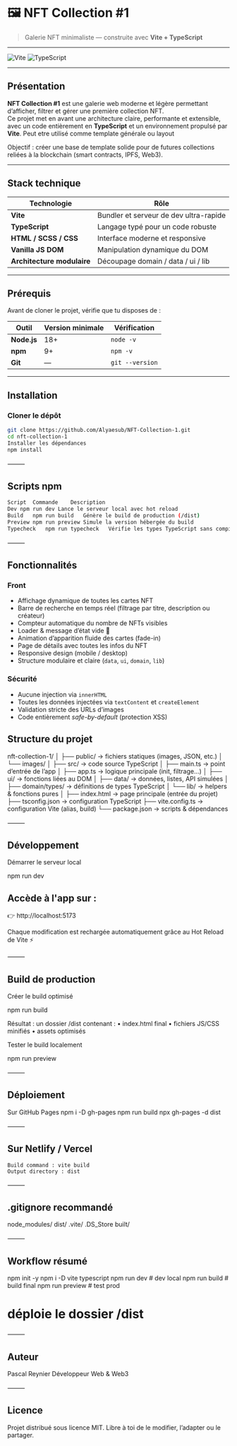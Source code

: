 # 🖼️ NFT Collection #1

> Galerie NFT minimaliste — construite avec **Vite + TypeScript**

---

![Vite](https://img.shields.io/badge/Vite-5A29E4?style=for-the-badge&logo=vite&logoColor=white)
![TypeScript](https://img.shields.io/badge/TypeScript-3178C6?style=for-the-badge&logo=typescript&logoColor=white)

---

## Présentation

**NFT Collection #1** est une galerie web moderne et légère permettant d’afficher, filtrer et gérer une première collection NFT.  
Ce projet met en avant une architecture claire, performante et extensible, avec un code entièrement en **TypeScript** et un environnement propulsé par **Vite**.
Peut etre utilisé comme template générale ou layout

Objectif : créer une base de template solide pour de futures collections reliées à la blockchain (smart contracts, IPFS, Web3).

---

## Stack technique

| Technologie                | Rôle                                   |
| -------------------------- | -------------------------------------- |
| **Vite**                   | Bundler et serveur de dev ultra-rapide |
| **TypeScript**             | Langage typé pour un code robuste      |
| **HTML / SCSS / CSS**      | Interface moderne et responsive        |
| **Vanilla JS DOM**         | Manipulation dynamique du DOM          |
| **Architecture modulaire** | Découpage domain / data / ui / lib     |

---

## Prérequis

Avant de cloner le projet, vérifie que tu disposes de :

| Outil       | Version minimale | Vérification    |
| ----------- | ---------------- | --------------- |
| **Node.js** | 18+              | `node -v`       |
| **npm**     | 9+               | `npm -v`        |
| **Git**     | —                | `git --version` |

---

## Installation

### Cloner le dépôt

```bash
git clone https://github.com/Alyaesub/NFT-Collection-1.git
cd nft-collection-1
Installer les dépendances
npm install
```

⸻

## Scripts npm

```bash
Script	Commande	Description
Dev	npm run dev	Lance le serveur local avec hot reload
Build	npm run build	Génère le build de production (/dist)
Preview	npm run preview	Simule la version hébergée du build
Typecheck	npm run typecheck	Vérifie les types TypeScript sans compiler
```

⸻

## Fonctionnalités

### Front

-   Affichage dynamique de toutes les cartes NFT
-   Barre de recherche en temps réel (filtrage par titre, description ou créateur)
-   Compteur automatique du nombre de NFTs visibles
-   Loader & message d’état vide 🫥
-   Animation d’apparition fluide des cartes (fade-in)
-   Page de détails avec toutes les infos du NFT
-   Responsive design (mobile / desktop)
-   Structure modulaire et claire (`data`, `ui`, `domain`, `lib`)

### Sécurité

-   Aucune injection via `innerHTML`
-   Toutes les données injectées via `textContent` et `createElement`
-   Validation stricte des URLs d’images
-   Code entièrement _safe-by-default_ (protection XSS)

## Structure du projet

nft-collection-1/
│
├── public/ → fichiers statiques (images, JSON, etc.)
│ └── images/
│
├── src/ → code source TypeScript
│ ├── main.ts → point d’entrée de l’app
│ ├── app.ts → logique principale (init, filtrage…)
│ ├── ui/ → fonctions liées au DOM
│ ├── data/ → données, listes, API simulées
│ ├── domain/types/ → définitions de types TypeScript
│ └── lib/ → helpers & fonctions pures
│
├── index.html → page principale (entrée du projet)
├── tsconfig.json → configuration TypeScript
├── vite.config.ts → configuration Vite (alias, build)
└── package.json → scripts & dépendances

⸻

## Développement

Démarrer le serveur local

npm run dev

## Accède à l'app sur :

👉 http://localhost:5173

Chaque modification est rechargée automatiquement grâce au Hot Reload de Vite ⚡

⸻

## Build de production

Créer le build optimisé

npm run build

Résultat : un dossier /dist contenant :
• index.html final
• fichiers JS/CSS minifiés
• assets optimisés

Tester le build localement

npm run preview

⸻

## Déploiement

Sur GitHub Pages
npm i -D gh-pages
npm run build
npx gh-pages -d dist

⸻

## Sur Netlify / Vercel

    Build command : vite build
    Output directory : dist

⸻

## .gitignore recommandé

node_modules/
dist/
.vite/
.DS_Store
built/

⸻

## Workflow résumé

npm init -y
npm i -D vite typescript
npm run dev # dev local
npm run build # build final
npm run preview # test prod

# déploie le dossier /dist

⸻

## Auteur

Pascal Reynier
Développeur Web & Web3

⸻

## Licence

Projet distribué sous licence MIT.
Libre à toi de le modifier, l’adapter ou le partager.
